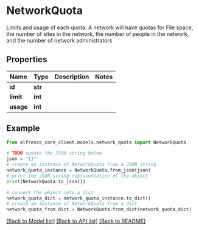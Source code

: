 # NetworkQuota

Limits and usage of each quota. A network will have quotas for File space, the number of sites in the network, the number of people in the network, and the number of network administrators 

## Properties

Name | Type | Description | Notes
------------ | ------------- | ------------- | -------------
**id** | **str** |  | 
**limit** | **int** |  | 
**usage** | **int** |  | 

## Example

```python
from alfresco_core_client.models.network_quota import NetworkQuota

# TODO update the JSON string below
json = "{}"
# create an instance of NetworkQuota from a JSON string
network_quota_instance = NetworkQuota.from_json(json)
# print the JSON string representation of the object
print(NetworkQuota.to_json())

# convert the object into a dict
network_quota_dict = network_quota_instance.to_dict()
# create an instance of NetworkQuota from a dict
network_quota_from_dict = NetworkQuota.from_dict(network_quota_dict)
```
[[Back to Model list]](../README.md#documentation-for-models) [[Back to API list]](../README.md#documentation-for-api-endpoints) [[Back to README]](../README.md)


